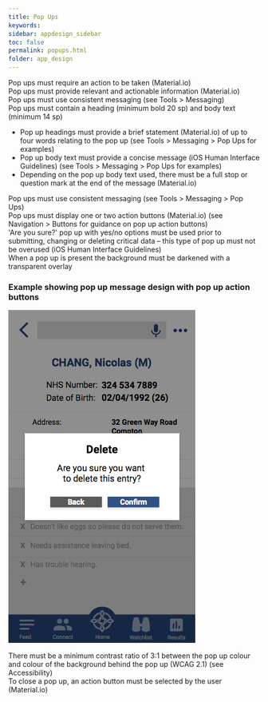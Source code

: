 ```yaml
---
title: Pop Ups   
keywords:
sidebar: appdesign_sidebar
toc: false
permalink: popups.html
folder: app_design 
---
```


Pop ups must require an action to be taken (Material.io)  
Pop ups must provide relevant and actionable information (Material.io)  
Pop ups must use consistent messaging (see Tools > Messaging)  
Pop ups must contain a heading (minimum bold 20 sp) and body text (minimum 14 sp)  
* Pop up headings must provide a brief statement (Material.io) of up to four words relating to the pop up (see Tools > Messaging > Pop Ups for examples)  
* Pop up body text must provide a concise message (iOS Human Interface Guidelines) (see Tools > Messaging > Pop Ups for examples)  
* Depending on the pop up body text used, there must be a full stop or question mark at the end of the message (Material.io)

Pop ups must use consistent messaging (see Tools > Messaging > Pop Ups)  
Pop ups must display one or two action buttons (Material.io) (see Navigation > Buttons for guidance on pop up action buttons)  
'Are you sure?' pop up with yes/no options must be used prior to submitting, changing or deleting critical data – this type of pop up must not be overused (iOS Human Interface Guidelines)  
When a pop up is present the background must be darkened with a transparent overlay  

### Example showing pop up message design with pop up action buttons

<img class="img-responsive img-thumbnail" src="/images/examples/design-standards-user-interaction-popup.png">

There must be a minimum contrast ratio of 3:1 between the pop up colour and colour of the background behind the pop up (WCAG 2.1) (see Accessibility)  
To close a pop up, an action button must be selected by the user (Material.io)  


